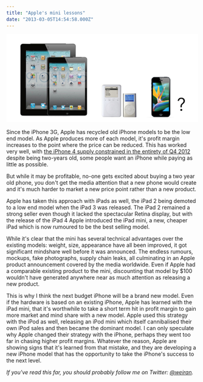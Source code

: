 ```yaml
---
title: "Apple's mini lessons"
date: "2013-03-05T14:54:58.000Z"
---
```


![](c1ed2469-80ff-40a3-98f1-4ec62c4809ef.png)

Since the iPhone 3G, Apple has recycled old iPhone models to be the low end model. As Apple produces more of each model, it's profit margin increases to the point where the price can be reduced. This has worked very well, with [the iPhone 4 supply constrained in the entirety of Q4 2012](http://seekingalpha.com/article/1130391-apple-disappointed-in-part-due-to-supply-constraints) despite being two-years old, some people want an iPhone while paying as little as possible.

But while it may be profitable, no-one gets excited about buying a two year old phone, you don't get the media attention that a new phone would create and it's much harder to market a new price point rather than a new product.

Apple has taken this approach with iPads as well, the iPad 2 being demoted to a low end model when the iPad 3 was released. The iPad 2 remained a strong seller even though it lacked the spectacular Retina display, but with the release of the iPad 4 Apple introduced the iPad mini, a new, cheaper iPad which is now rumoured to be the best selling model.

While it's clear that the mini has several technical advantages over the existing models: weight, size, appearance have all been improved, it got significant mindshare well before it was announced. The endless rumours, mockups, fake photographs, supply chain leaks, all culminating in an Apple product announcement covered by the media worldwide. Even if Apple had a comparable existing product to the mini, discounting that model by $100 wouldn't have generated anywhere near as much attention as releasing a new product.

This is why I think the next budget iPhone will be a brand new model. Even if the hardware is based on an existing iPhone, Apple has learned with the iPad mini, that it's worthwhile to take a short term hit in profit margin to gain more market and mind share with a new model. Apple used this strategy with the iPod as well, releasing an iPod mini which itself cannibalised their own iPod sales and then became the dominant model. I can only speculate why Apple changed their strategy with the iPhone, perhaps they went too far in chasing higher profit margins. Whatever the reason, Apple are showing signs that it's learned from that mistake, and they are developing a new iPhone model that has the opportunity to take the iPhone's success to the next level.

_If you've read this far, you should probably follow me on Twitter: [@weiran](https://twitter.com/weiran)._